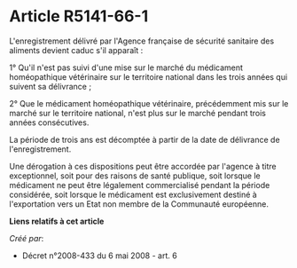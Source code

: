 # Article R5141-66-1

L'enregistrement délivré par l'Agence française de sécurité sanitaire des aliments devient caduc s'il apparaît : 

1° Qu'il n'est pas suivi d'une mise sur le marché du médicament homéopathique vétérinaire sur le territoire national dans les
trois années qui suivent sa délivrance ; 

2° Que le médicament homéopathique vétérinaire, précédemment mis sur le marché sur le territoire national, n'est plus sur le
marché pendant trois années consécutives. 

La période de trois ans est décomptée à partir de la date de délivrance de l'enregistrement. 

Une dérogation à ces dispositions peut être accordée par l'agence à titre exceptionnel, soit pour des raisons de santé
publique, soit lorsque le médicament ne peut être légalement commercialisé pendant la période considérée, soit lorsque le
médicament est exclusivement destiné à l'exportation vers un Etat non membre de la Communauté européenne.

**Liens relatifs à cet article**

_Créé par_:

  - Décret n°2008-433 du 6 mai 2008 - art. 6
